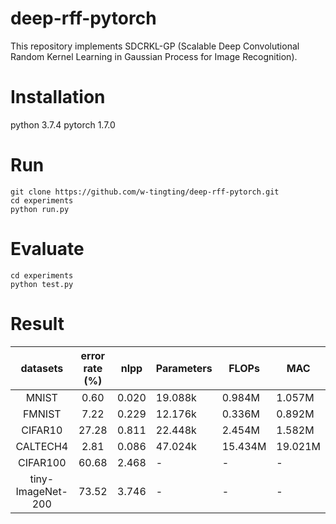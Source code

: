 # deep-rff-pytorch

This repository implements SDCRKL-GP (Scalable Deep Convolutional Random Kernel Learning in Gaussian Process for Image Recognition).

# Installation
python 3.7.4
pytorch 1.7.0

# Run
```
git clone https://github.com/w-tingting/deep-rff-pytorch.git
cd experiments
python run.py
```

# Evaluate
```
cd experiments
python test.py
```
# Result
|     datasets      | error rate (%) | nlpp  | Parameters | FLOPs   | MAC     |
| :---------------: | :------------: | ----- | ---------- | ------- | ------- |
|       MNIST       |      0.60      | 0.020 | 19.088k    | 0.984M  | 1.057M  |
|      FMNIST       |      7.22      | 0.229 | 12.176k    | 0.336M  | 0.892M  |
|      CIFAR10      |     27.28      | 0.811 | 22.448k    | 2.454M  | 1.582M  |
|     CALTECH4      |      2.81      | 0.086 | 47.024k    | 15.434M | 19.021M |
|     CIFAR100      |     60.68      | 2.468 | -          | -       | -       |
| tiny-ImageNet-200 |     73.52      | 3.746 | -          | -       | -       |


